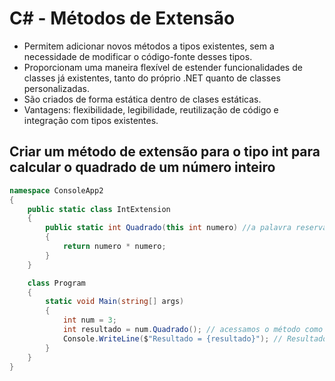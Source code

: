 # C# - Métodos de Extensão

- Permitem adicionar novos métodos a tipos existentes, sem a necessidade de modificar o código-fonte desses tipos.
- Proporcionam uma maneira flexível de estender funcionalidades de classes já existentes, tanto do próprio .NET quanto de classes personalizadas.
- São criados de forma estática dentro de clases estáticas.
- Vantagens: flexibilidade, legibilidade, reutilização de código e integração com tipos existentes.

## Criar um método de extensão para o tipo int para calcular o quadrado de um número inteiro

~~~csharp
namespace ConsoleApp2
{
    public static class IntExtension
    {
        public static int Quadrado(this int numero) //a palavra reservada this intica que se trata de um método de extensão para inteiros
        {
            return numero * numero;
        }
    }

    class Program
    {
        static void Main(string[] args)
        {
            int num = 3;
            int resultado = num.Quadrado(); // acessamos o método como se fosse um método de instância
            Console.WriteLine($"Resultado = {resultado}"); // Resultado = 9
        }
    }
}
~~~